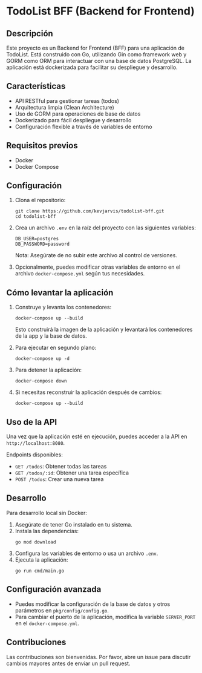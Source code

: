 # TodoList BFF (Backend for Frontend)

## Descripción

Este proyecto es un Backend for Frontend (BFF) para una aplicación de TodoList.
Está construido con Go, utilizando Gin como framework web y GORM como ORM para interactuar
con una base de datos PostgreSQL. La aplicación está dockerizada para facilitar su despliegue y desarrollo.

## Características

- API RESTful para gestionar tareas (todos)
- Arquitectura limpia (Clean Architecture)
- Uso de GORM para operaciones de base de datos
- Dockerizado para fácil despliegue y desarrollo
- Configuración flexible a través de variables de entorno

## Requisitos previos

- Docker
- Docker Compose

## Configuración

1. Clona el repositorio:

   ```
   git clone https://github.com/kevjarvis/todolist-bff.git
   cd todolist-bff
   ```

2. Crea un archivo `.env` en la raíz del proyecto con las siguientes variables:

   ```
   DB_USER=postgres
   DB_PASSWORD=password
   ```

   Nota: Asegúrate de no subir este archivo al control de versiones.

3. Opcionalmente, puedes modificar otras variables de entorno en el archivo `docker-compose.yml` según tus necesidades.

## Cómo levantar la aplicación

1. Construye y levanta los contenedores:

   ```
   docker-compose up --build
   ```

   Esto construirá la imagen de la aplicación y levantará los contenedores de la app y la base de datos.

2. Para ejecutar en segundo plano:

   ```
   docker-compose up -d
   ```

3. Para detener la aplicación:

   ```
   docker-compose down
   ```

4. Si necesitas reconstruir la aplicación después de cambios:
   ```
   docker-compose up --build
   ```

## Uso de la API

Una vez que la aplicación esté en ejecución, puedes acceder a la API en `http://localhost:8080`.

Endpoints disponibles:

- `GET /todos`: Obtener todas las tareas
- `GET /todos/:id`: Obtener una tarea específica
- `POST /todos`: Crear una nueva tarea

## Desarrollo

Para desarrollo local sin Docker:

1. Asegúrate de tener Go instalado en tu sistema.
2. Instala las dependencias:
   ```
   go mod download
   ```
3. Configura las variables de entorno o usa un archivo `.env`.
4. Ejecuta la aplicación:
   ```
   go run cmd/main.go
   ```

## Configuración avanzada

- Puedes modificar la configuración de la base de datos y otros parámetros en `pkg/config/config.go`.
- Para cambiar el puerto de la aplicación, modifica la variable `SERVER_PORT` en el `docker-compose.yml`.

## Contribuciones

Las contribuciones son bienvenidas. Por favor, abre un issue para discutir cambios mayores antes de enviar un pull request.

